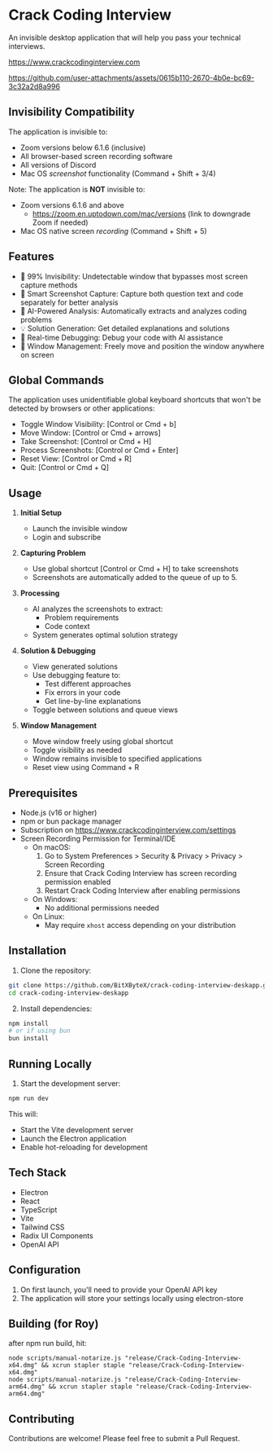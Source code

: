 # Crack Coding Interview

An invisible desktop application that will help you pass your technical interviews.

https://www.crackcodinginterview.com

https://github.com/user-attachments/assets/0615b110-2670-4b0e-bc69-3c32a2d8a996

## Invisibility Compatibility

The application is invisible to:

-   Zoom versions below 6.1.6 (inclusive)
-   All browser-based screen recording software
-   All versions of Discord
-   Mac OS _screenshot_ functionality (Command + Shift + 3/4)

Note: The application is **NOT** invisible to:

-   Zoom versions 6.1.6 and above
    -   https://zoom.en.uptodown.com/mac/versions (link to downgrade Zoom if needed)
-   Mac OS native screen _recording_ (Command + Shift + 5)

## Features

-   🎯 99% Invisibility: Undetectable window that bypasses most screen capture methods
-   📸 Smart Screenshot Capture: Capture both question text and code separately for better analysis
-   🤖 AI-Powered Analysis: Automatically extracts and analyzes coding problems
-   💡 Solution Generation: Get detailed explanations and solutions
-   🔧 Real-time Debugging: Debug your code with AI assistance
-   🎨 Window Management: Freely move and position the window anywhere on screen

## Global Commands

The application uses unidentifiable global keyboard shortcuts that won't be detected by browsers or other applications:

-   Toggle Window Visibility: [Control or Cmd + b]
-   Move Window: [Control or Cmd + arrows]
-   Take Screenshot: [Control or Cmd + H]
-   Process Screenshots: [Control or Cmd + Enter]
-   Reset View: [Control or Cmd + R]
-   Quit: [Control or Cmd + Q]

## Usage

1. **Initial Setup**

    - Launch the invisible window
    - Login and subscribe

2. **Capturing Problem**

    - Use global shortcut [Control or Cmd + H] to take screenshots
    - Screenshots are automatically added to the queue of up to 5.

3. **Processing**

    - AI analyzes the screenshots to extract:
        - Problem requirements
        - Code context
    - System generates optimal solution strategy

4. **Solution & Debugging**

    - View generated solutions
    - Use debugging feature to:
        - Test different approaches
        - Fix errors in your code
        - Get line-by-line explanations
    - Toggle between solutions and queue views

5. **Window Management**
    - Move window freely using global shortcut
    - Toggle visibility as needed
    - Window remains invisible to specified applications
    - Reset view using Command + R

## Prerequisites

-   Node.js (v16 or higher)
-   npm or bun package manager
-   Subscription on https://www.crackcodinginterview.com/settings
-   Screen Recording Permission for Terminal/IDE
    -   On macOS:
        1. Go to System Preferences > Security & Privacy > Privacy > Screen Recording
        2. Ensure that Crack Coding Interview has screen recording permission enabled
        3. Restart Crack Coding Interview after enabling permissions
    -   On Windows:
        -   No additional permissions needed
    -   On Linux:
        -   May require `xhost` access depending on your distribution

## Installation

1. Clone the repository:

```bash
git clone https://github.com/BitXByteX/crack-coding-interview-deskapp.git
cd crack-coding-interview-deskapp
```

2. Install dependencies:

```bash
npm install
# or if using bun
bun install
```

## Running Locally

1. Start the development server:

```bash
npm run dev
```

This will:

-   Start the Vite development server
-   Launch the Electron application
-   Enable hot-reloading for development

## Tech Stack

-   Electron
-   React
-   TypeScript
-   Vite
-   Tailwind CSS
-   Radix UI Components
-   OpenAI API

## Configuration

1. On first launch, you'll need to provide your OpenAI API key
2. The application will store your settings locally using electron-store

## Building (for Roy)

after npm run build, hit:

```
node scripts/manual-notarize.js "release/Crack-Coding-Interview-x64.dmg" && xcrun stapler staple "release/Crack-Coding-Interview-x64.dmg"
node scripts/manual-notarize.js "release/Crack-Coding-Interview-arm64.dmg" && xcrun stapler staple "release/Crack-Coding-Interview-arm64.dmg"
```

## Contributing

Contributions are welcome! Please feel free to submit a Pull Request.
